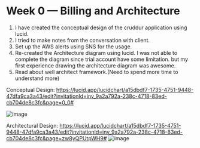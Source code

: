 # Week 0 — Billing and Architecture

1. I have created the conceptual design of the cruddur application using lucid.
2. I tried to make notes from the conversation with client.
3. Set up the AWS alerts using SNS for the usage.
4. Re-created the Architecture diagram using lucid. I was not able to complete the diagram since trial account have some limitation. but my first experience drawing the architecture diagram was awesome.
5. Read about well architect framework.(Need to spend more time to understand more)



Conceptual Design:
https://lucid.app/lucidchart/a15dbdf7-1735-4751-9448-47dfa9ca3a43/edit?invitationId=inv_9a2a792a-238c-4718-83ed-cb704de8c3fc&page=0_0#

![image](https://user-images.githubusercontent.com/13297994/220229587-47654680-2fc6-438d-8d40-60ae82df0ace.png)







Architectural Design:
https://lucid.app/lucidchart/a15dbdf7-1735-4751-9448-47dfa9ca3a43/edit?invitationId=inv_9a2a792a-238c-4718-83ed-cb704de8c3fc&page=zw8yQPUtpWH9#
![image](https://user-images.githubusercontent.com/13297994/220229353-a99323fa-2493-457c-a076-7efd47cb0ceb.png)
